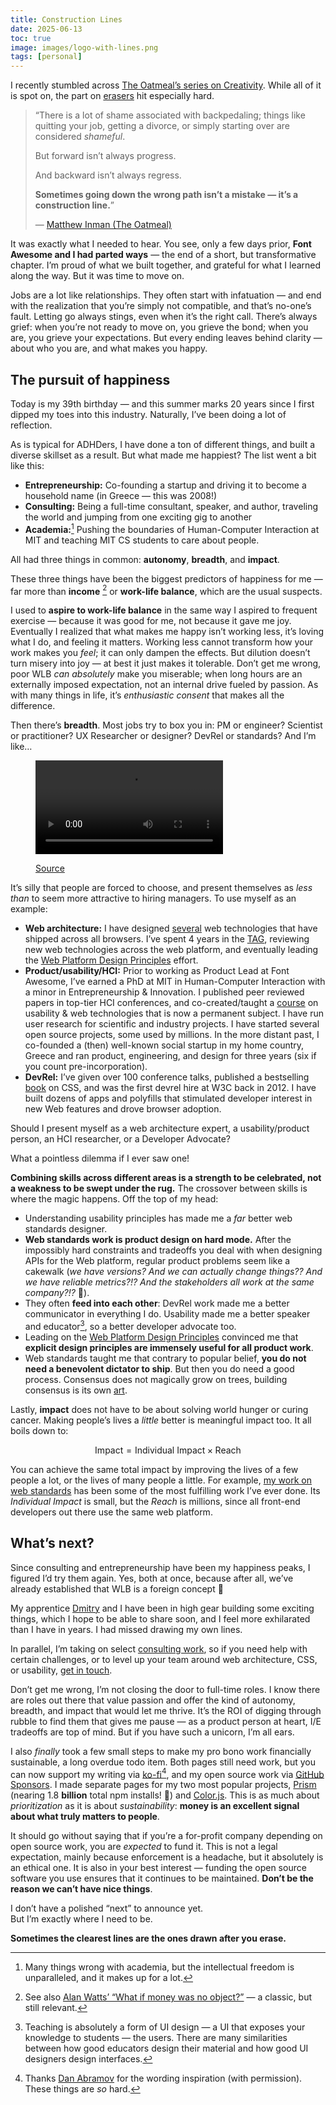 ```yaml
---
title: Construction Lines
date: 2025-06-13
toc: true
image: images/logo-with-lines.png
tags: [personal]
---
```


<object data="images/logo-with-lines.svg" id="logo-with-lines"></object>

I recently stumbled across [The Oatmeal’s series on Creativity](https://theoatmeal.com/comics/creativity_things).
While all of it is spot on, the part on [erasers](https://theoatmeal.com/comics/creativity_erasers) hit especially hard.

> “There is a lot of shame associated with backpedaling;
> things like quitting your job, getting a divorce, or simply starting over are considered _shameful_.
>
> But forward isn’t always progress.
>
> And backward isn’t always regress.
>
> **Sometimes going down the wrong path isn’t a mistake —
> it’s a construction line.**”
>
> — [Matthew Inman (The Oatmeal)](https://theoatmeal.com/comics/creativity_erasers)

It was exactly what I needed to hear.
You see, only a few days prior, **Font Awesome and I had parted ways** — the end of a short, but transformative chapter.
I’m proud of what we built together, and grateful for what I learned along the way.
But it was time to move on.

Jobs are a lot like relationships.
They often start with infatuation — and end with the realization that you’re simply not compatible, and that’s no-one’s fault.
Letting go always stings, even when it’s the right call.
There’s always grief: when you’re not ready to move on, you grieve the bond; when you are, you grieve your expectations.
But every ending leaves behind clarity — about who you are, and what makes you happy.

<style>
#logo-with-lines {
	max-height: 50vh;
	margin: auto;
	background: radial-gradient(white 30%, transparent 80%);
	display: block;
}
</style>

## The pursuit of happiness

Today is my 39th birthday — and this summer marks 20 years since I first dipped my toes into this industry.
Naturally, I’ve been doing a lot of reflection.
<!-- more -->

As is typical for ADHDers, I have done a ton of different things, and built a diverse skillset as a result.
But what made me happiest?
The list went a bit like this:
- **Entrepreneurship:** Co-founding a startup and driving it to become a household name (in Greece — this was 2008!)
- **Consulting:** Being a full-time consultant, speaker, and author, traveling the world and jumping from one exciting gig to another
- **Academia:**[^academia] Pushing the boundaries of Human-Computer Interaction at MIT and teaching MIT CS students to care about people.

[^academia]: Many things wrong with academia, but the intellectual freedom is unparalleled, and it makes up for a lot.

All had three things in common: **autonomy**, **breadth**, and **impact**.

These three things have been the biggest predictors of happiness for me — far more than **income** [^alanwatts] or **work-life balance**, which are the usual suspects.

[^alanwatts]: See also [Alan Watts’ “What if money was no object?”](https://www.zenpencils.com/comic/98-alan-watts-what-if-money-was-no-object/) — a classic, but still relevant.

I used to **aspire to work-life balance** in the same way I aspired to frequent exercise — because it was good for me, not because it gave me joy.
Eventually I realized that what makes me happy isn’t working less, it’s loving what I do, and feeling it matters.
Working less cannot transform how your work makes you _feel_; it can only dampen the effects.
But dilution doesn’t turn misery into joy — at best it just makes it tolerable.
Don’t get me wrong, poor WLB _can absolutely_ make you miserable; when long hours are an externally imposed expectation,
not an internal drive fueled by passion.
As with many things in life, it’s _enthusiastic consent_ that makes all the difference.

Then there’s **breadth**.
Most jobs try to box you in:
PM or engineer? Scientist or practitioner? UX Researcher or designer? DevRel or standards?
And I’m like…

<figure class="center" style="width: max(60%, 20em);">
  <video controls src="videos/aurora.mp4" loop></video>
  <figcaption>

  [Source](https://www.instagram.com/reel/DKj1uT7hHl-/?igsh=MXBtNWpnNWJnNWczag==)
  </figcaption>
</figure>

It’s silly that people are forced to choose, and present themselves as _less than_ to seem more attractive to hiring managers.
To use myself as an example:
* **Web architecture:** I have designed [several](/specs) web technologies that have shipped across all browsers.
I’ve spent 4 years in the [TAG](https://en.wikipedia.org/wiki/Technical_Architecture_Group),
reviewing new web technologies across the web platform,
and eventually leading the [Web Platform Design Principles](https://www.w3.org/TR/design-principles/) effort.
* **Product/usability/HCI:** Prior to working as Product Lead at Font Awesome,
I’ve earned a PhD at MIT in Human-Computer Interaction with a minor in Entrepreneurship & Innovation.
I published peer reviewed papers in top-tier HCI conferences,
and co-created/taught a [course](https://designftw.mit.edu) on usability & web technologies that is now a permanent subject.
I have run user research for scientific and industry projects.
I have started several open source projects, some used by millions.
In the more distant past, I co-founded a (then) well-known social startup in my home country, Greece and ran product, engineering, and design for three years (six if you count pre-incorporation).
* **DevRel:** I’ve given over 100 conference talks, published a bestselling [book](https://amzn.to/3FXipvi) on CSS, and was the first devrel hire at W3C back in 2012.
I have built dozens of apps and polyfills that stimulated developer interest in new Web features and drove browser adoption.

Should I present myself as a web architecture expert, a usability/product person, an HCI researcher, or a Developer Advocate?

What a pointless dilemma if I ever saw one!

**Combining skills across different areas is a strength to be celebrated, not a weakness to be swept under the rug.**
The crossover between skills is where the magic happens.
Off the top of my head:
- Understanding usability principles has made me a *far* better web standards designer.
- **Web standards work is product design on hard mode.**
After the impossibly hard constraints and tradeoffs you deal with when designing APIs for the Web platform, regular product problems seem like a cakewalk (_we have versions? And we can actually change things?? And we have reliable metrics?!? And the stakeholders all work at the same company?!?_ 🤯).
- They often **feed into each other**: DevRel work made me a better communicator in everything I do.
Usability made me a better speaker and educator[^teachingui], so a better developer advocate too.
- Leading on the [Web Platform Design Principles](https://w3.org/TR/design-principles) convinced me that **explicit design principles are immensely useful for all product work**.
- Web standards taught me that contrary to popular belief, **you do not need a benevolent dictator to ship**.
But then you do need a good process.
Consensus does not magically grow on trees, building consensus is its own [art](https://www.w3.org/guide/).

[^teachingui]: Teaching is absolutely a form of UI design — a UI that exposes your knowledge to students — the users.
There are many similarities between how good educators design their material and how good UI designers design interfaces.

Lastly, **impact** does not have to be about solving world hunger or curing cancer.
Making people’s lives a _little_ better is meaningful impact too.
It all boils down to:

$$\text{Impact} = \text{Individual Impact} \times \text{Reach}$$

You can achieve the same total impact by improving the lives of a few people a lot, or the lives of many people a little.
For example, [my work on web standards](/specs) has been some of the most fulfilling work I’ve ever done.
Its _Individual Impact_ is small, but the _Reach_ is millions, since all front-end developers out there use the same web platform.

## What’s next?

Since consulting and entrepreneurship have been my happiness peaks, I figured I’d try them again.
Yes, both at once, because after all, we’ve already established that WLB is a foreign concept 🤣

My apprentice [Dmitry](https://d12.me) and I have been in high gear building some exciting things,
which I hope to be able to share soon,
and I feel more exhilarated than I have in years.
I had missed drawing my own lines.

In parallel, I’m taking on select [consulting work](/consulting/),
so if you need help with certain challenges, or to level up your team around web architecture, CSS, or usability, [get in touch](/consulting/).

Don’t get me wrong, I’m not closing the door to full-time roles.
I know there are roles out there that value passion and offer the kind of autonomy, breadth, and impact that would let me thrive.
It’s the ROI of digging through rubble to find them that gives me pause — as a product person at heart, I/E tradeoffs are top of mind.
But if you have such a unicorn, <a class="contact no-after" data-subject="🦄 job">I’m all ears</a>.

I also _finally_ took a few small steps to make my pro bono work financially sustainable, a long overdue todo item.
Both pages still need work, but you can now support my writing via [ko-fi](https://ko-fi.com/leaverou)[^dan], and my open source work via [GitHub Sponsors](https://github.com/leaverou).
I made separate pages for my two most popular projects, [Prism](https://opencollective.com/prismjs) (nearing 1.8 **billion** total npm installs! 🤯) and [Color.js](https://opencollective.com/color).
This is as much about *prioritization* as it is about *sustainability*: **money is an excellent signal about what truly matters to people**.

<aside style="--label: 'PSA'">

It should go without saying that if you’re a for-profit company depending on open source work, you are _expected_ to fund it.
This is not a legal expectation, mainly because enforcement is a headache, but it absolutely is an ethical one.
It is also in your best interest — funding the open source software you use ensures that it continues to be maintained.
**Don’t be the reason we can’t have nice things**.
</aside>

[^dan]: Thanks [Dan Abramov](https://overreacted.io/) for the wording inspiration (with permission). These things are _so_ hard.

I don’t have a polished “next” to announce yet.<br>
But I’m exactly where I need to be.

**Sometimes the clearest lines are the ones drawn after you erase.**

